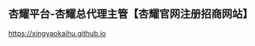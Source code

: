 ## 杏耀平台-杏耀总代理主管【杏耀官网注册招商网站】

<https://xingyaokaihu.github.io>

<!--
**xingyaokaihu/xingyaokaihu** is a ✨ _special_ ✨ repository because its `README.md` (this file) appears on your GitHub profile.

Here are some ideas to get you started:

- 🔭 I’m currently working on ...
- 🌱 I’m currently learning ...
- 👯 I’m looking to collaborate on ...
- 🤔 I’m looking for help with ...
- 💬 Ask me about ...
- 📫 How to reach me: ...
- 😄 Pronouns: ...
- ⚡ Fun fact: ...
-->
